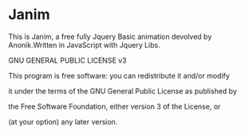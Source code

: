 # Janim
 

This is Janim, a free fully Jquery Basic animation devolved by Anonik.Written in JavaScript with Jquery Libs.

GNU GENERAL PUBLIC LICENSE v3

This program is free software: you can redistribute it and/or modify

it under the terms of the GNU General Public License as published by 

the Free Software Foundation, either version 3 of the License, or 

(at your option) any later version. 
